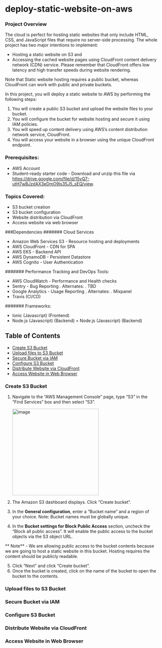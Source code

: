 # deploy-static-website-on-aws


### Project Overview
The cloud is perfect for hosting static websites that only include HTML, CSS, and JavaScript files that require no server-side processing. The whole project has two major intentions to implement:

- Hosting a static website on S3 and
- Accessing the cached website pages using CloudFront content delivery network (CDN) service. Please remember that CloudFront offers low latency and high transfer speeds during website rendering.

Note that Static website hosting requires a public bucket, whereas CloudFront can work with public and private buckets.

In this project, you will deploy a static website to AWS by performing the following steps:

1. You will create a public S3 bucket and upload the website files to your bucket.
2. You will configure the bucket for website hosting and secure it using IAM policies.
3. You will speed up content delivery using AWS’s content distribution network service, CloudFront.
4. You will access your website in a browser using the unique CloudFront endpoint.


### Prerequisites:
- AWS Account
- Student-ready starter code - Download and unzip this file via https://drive.google.com/file/d/15vQ7-utH7wBJzdAX3eDmO9ls35J5_sEQ/view. 


### Topics Covered:
- S3 bucket creation
- S3 bucket configuration
- Website distribution via CloudFront
- Access website via web browser


###Dependencies
####### Cloud Services

- Amazon Web Services S3 - Resource hosting and deployments
- AWS CloudFront - CDN for SPA
- AWS EKS - Backend API
- AWS DynamoDB - Persistent Datastore
- AWS Cognito - User Authentication

  
####### Performance Tracking and DevOps Tools:

- AWS CloudWatch - Performance and Health checks
- Sentry - Bug Reporting
    . Alternates:
    . TBD
- Google Analytics - Usage Reporting
    . Alternates:
    . Mixpanel
- Travis (CI/CD)


####### Frameworks:

- Ionic (Javascript) (Frontend)
- Node.js (Javascript) (Backend)
= Node.js (Javascript) (Backend)

## Table of Contents

- [Create S3 Bucket](#create-s3-bucket) 
- [Upload files to S3 Bucket](#upload-files-to-s3-bucket)
- [Secure Bucket via IAM](#secure-bucket-via-iam)
- [Configure S3 Bucket](#configure-s3-bucket)
- [Distribute Website via CloudFront](#distribute-website-via-cloudfront)
- [Access Website in Web Browser](#access-website-in-web-browser)


### Create S3 Bucket

1. Navigate to the “AWS Management Console” page, type “S3” in the “Find Services” box and then select “S3”.

   <img width="284" alt="image" src="https://github.com/PeterO2309/deploy-static-website-on-aws/assets/37739166/5df3fef0-9a7b-454e-a430-efd432a68255">

3. The Amazon S3 dashboard displays. Click “Create bucket”.
4. In the **General configuration**, enter a “Bucket name” and a region of your choice. Note: Bucket names must be globally unique.
5. In the **Bucket settings for Block Public Access** section, uncheck the “Block all public access”. It will enable the public access to the bucket objects via the S3 object URL.

  ** Note** - We are allowing public access to the bucket contents because we are going to host a static website in this bucket. Hosting requires the content should be publicly readable.
   
5. Click “Next” and click “Create bucket”.
6. Once the bucket is created, click on the name of the bucket to open the bucket to the contents.
### Upload files to S3 Bucket
### Secure Bucket via IAM
### Configure S3 Bucket
### Distribute Website via CloudFront
### Access Website in Web Browser



